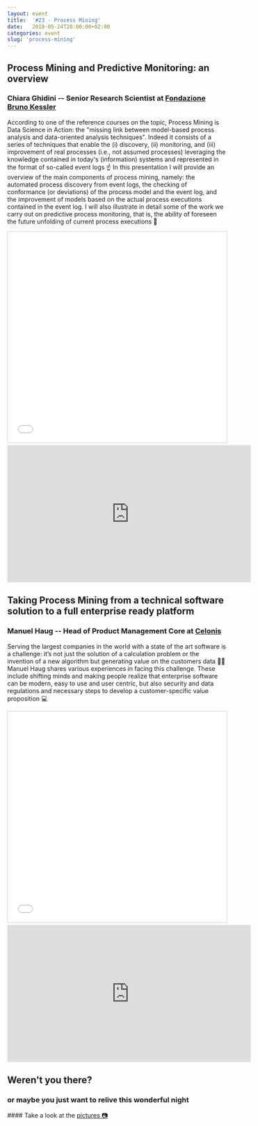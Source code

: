 ```yaml
---
layout: event
title:  '#23 - Process Mining'
date:   2018-05-24T20:00:00+02:00
categories: event
slug: 'process-mining'
---
```


## Process Mining and Predictive Monitoring: an overview
### Chiara Ghidini -- Senior Research Scientist at [Fondazione Bruno Kessler](https://www.fbk.eu/en/)

According to one of the reference courses on the topic, Process Mining is Data Science in Action: the "missing link between model-based process analysis and data-oriented analysis techniques". Indeed it consists of a series of techniques that enable the (i) discovery, (ii) monitoring, and (iii) improvement of real processes (i.e., not assumed processes) leveraging the knowledge contained in today's (information) systems and represented in the format of so-called event logs ☝️
In this presentation I will provide an overview of the main components of process mining, namely: the automated process discovery from event logs, the checking of conformance (or deviations) of the process model and the event log, and the improvement of models based on the actual process executions contained in the event log. I will also illustrate in detail some of the work we carry out on predictive process monitoring, that is, the ability of foreseen the future unfolding of current process executions 🔮

<iframe src="//www.slideshare.net/slideshow/embed_code/key/ktXbhBIloEqf4a" width="595" height="485" frameborder="0" marginwidth="0" marginheight="0" scrolling="no" style="border:1px solid #CCC; border-width:1px; margin-bottom:5px; max-width: 100%;" allowfullscreen> </iframe>

<iframe width="560" height="315" src="https://www.youtube-nocookie.com/embed/3cli2UDW1rk?rel=0" frameborder="0" allow="autoplay; encrypted-media" allowfullscreen></iframe>

## Taking Process Mining from a technical software solution to a full enterprise ready platform
### Manuel Haug -- Head of Product Management Core at [Celonis](https://www.celonis.com/)

Serving the largest companies in the world with a state of the art software is a challenge: it’s not just the solution of a calculation problem or the invention of a new algorithm but generating value on the customers data 👨‍🏫 Manuel Haug shares various experiences in facing this challenge. These include shifting minds and making people realize that enterprise software can be modern, easy to use and user centric, but also security and data regulations and necessary steps to develop a customer-specific value proposition 💻

<iframe src="//www.slideshare.net/slideshow/embed_code/key/3Erb8mX2UgR22D" width="595" height="485" frameborder="0" marginwidth="0" marginheight="0" scrolling="no" style="border:1px solid #CCC; border-width:1px; margin-bottom:5px; max-width: 100%;" allowfullscreen> </iframe>

<iframe width="560" height="315" src="https://www.youtube-nocookie.com/embed/TaU1OO8UZ4E?rel=0" frameborder="0" allow="autoplay; encrypted-media" allowfullscreen></iframe>

## Weren't you there?
### or maybe you just want to relive this wonderful night
<section class="fb-links">
#### Take a look at the <a id="fb_photo_album" class="btn-facebook" target="_blank" href="//bit.ly/ST23-pics">pictures &#128247;</a>
</section>

